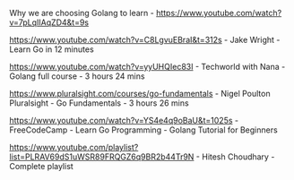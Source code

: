 

Why we are choosing Golang to learn - https://www.youtube.com/watch?v=7pLqIIAqZD4&t=9s

https://www.youtube.com/watch?v=C8LgvuEBraI&t=312s - Jake Wright - Learn Go in 12 minutes 

https://www.youtube.com/watch?v=yyUHQIec83I - Techworld with Nana - Golang full course - 3 hours 24 mins 

https://www.pluralsight.com/courses/go-fundamentals - Nigel Poulton Pluralsight - Go Fundamentals - 3 hours 26 mins 

https://www.youtube.com/watch?v=YS4e4q9oBaU&t=1025s - FreeCodeCamp -  Learn Go Programming - Golang Tutorial for Beginners 

https://www.youtube.com/playlist?list=PLRAV69dS1uWSR89FRQGZ6q9BR2b44Tr9N - Hitesh Choudhary - Complete playlist 